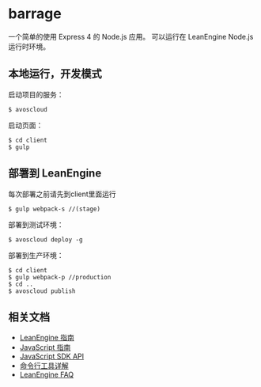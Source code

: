# barrage

一个简单的使用 Express 4 的 Node.js 应用。
可以运行在 LeanEngine Node.js 运行时环境。

## 本地运行，开发模式

启动项目的服务：

```
$ avoscloud
```
启动页面：

```
$ cd client
$ gulp
```




## 部署到 LeanEngine

每次部署之前请先到client里面运行

```
$ gulp webpack-s //(stage)
```

部署到测试环境：

```
$ avoscloud deploy -g
```

部署到生产环境：

```
$ cd client
$ gulp webpack-p //production
$ cd ..
$ avoscloud publish
```

## 相关文档

* [LeanEngine 指南](https://leancloud.cn/docs/cloud_code_guide.html)
* [JavaScript 指南](https://leancloud.cn/docs/js_guide.html)
* [JavaScript SDK API](https://leancloud.cn/docs/api/javascript/index.html)
* [命令行工具详解](https://leancloud.cn/docs/cloud_code_commandline.html)
* [LeanEngine FAQ](https://leancloud.cn/docs/cloud_code_faq.html)

